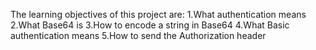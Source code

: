 The learning objectives of this project are:
1.What authentication means
2.What Base64 is
3.How to encode a string in Base64
4.What Basic authentication means
5.How to send the Authorization header

